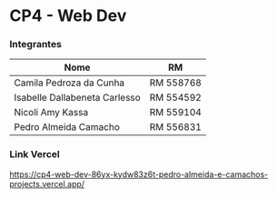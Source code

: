 # CP4 - Web Dev

### Integrantes
Nome   | RM
--------- | ------
Camila Pedroza da Cunha | RM 558768
Isabelle Dallabeneta Carlesso | RM 554592
Nicoli Amy Kassa | RM 559104
Pedro Almeida Camacho | RM 556831


### Link Vercel

https://cp4-web-dev-86yx-kydw83z6t-pedro-almeida-e-camachos-projects.vercel.app/
